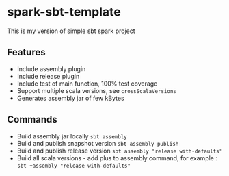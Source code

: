 # spark-sbt-template
This is my version of simple sbt spark project

## Features
* Include assembly plugin
* Include release plugin
* Include test of main function, 100% test coverage 
* Support multiple scala versions, see `crossScalaVersions`
* Generates assembly jar of few kBytes

## Commands
* Build assembly jar locally `sbt assembly`
* Build and publish snapshot version `sbt assembly publish`
* Build and publish release version `sbt assembly "release with-defaults"`
* Build all scala versions - add plus to assembly command, for example : `sbt +assembly "release with-defaults"`